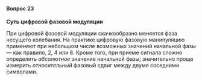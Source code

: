 #### Вопрос 23

**Суть цифровой фазовой модуляции**

При цифровой фазовой модуляции скачкообразно меняется фаза несущего колебания. На практике цифровую фазовую манипуляцию применяют при небольшом числе возможных значений начальной фазы — как правило, 2, 4 или 8. Кроме того, при приеме сигнала сложно определить *абсолютное* значение начальной фазы; значительно проще измерить *относительный* фазовый сдвиг между двумя соседними символами.


